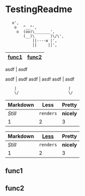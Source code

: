 # TestingReadme

       o',
        o   ^__^',
         o  (oo)\_______',
            (__)\       )\/\',
                ||----w |',
                ||     ||',

[func1](##func1 "func1") | [func2](##func2 "func2") 
-------------------------|--------------------------

asdf | asdf

asdf | asdf
asdf | asdf
asdf | asdf

        |                       |
        \/                      \/

Markdown | Less | Pretty
--- | --- | ---
*Still* | `renders` | **nicely**
1 | 2 | 3

Markdown | [Less](##func1) | Pretty
--- | --- | ---
*Still* | `renders` | **nicely**
1 | 2 | 3


























































## func1

## func2
